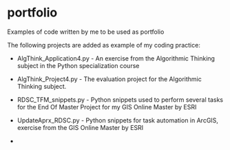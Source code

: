 # portfolio
Examples of code written by me to be used as portfolio

The following projects are added as example of my coding practice:

* AlgThink_Application4.py - An exercise from the Algorithmic Thinking subject in the Python specialization course

* AlgThink_Project4.py - The evaluation project for the Algorithmic Thinking subject. 

* RDSC_TFM_snippets.py - Python snippets used to perform several tasks for the End Of Master Project for my GIS Online Master by ESRI

* UpdateAprx_RDSC.py - Python snippets for task automation in ArcGIS, exercise from the GIS Online Master by ESRI

* 
